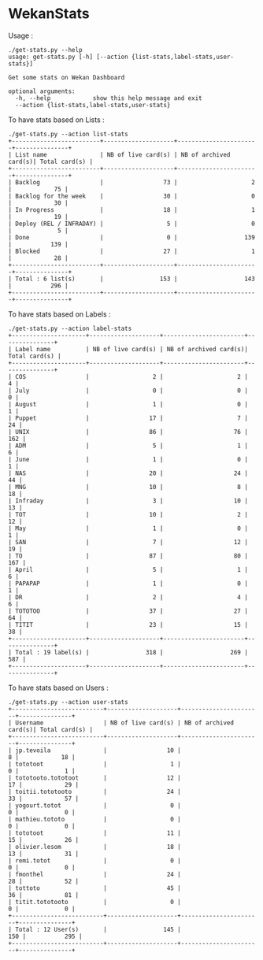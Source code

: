 # WekanStats

Usage :

	./get-stats.py --help
	usage: get-stats.py [-h] [--action {list-stats,label-stats,user-stats}]
    
	Get some stats on Wekan Dashboard
    
	optional arguments:
	  -h, --help            show this help message and exit
	  --action {list-stats,label-stats,user-stats}


To have stats based on Lists :

	./get-stats.py --action list-stats
	+-------------------------+--------------------+-----------------------+---------------+
	| List name               | NB of live card(s) | NB of archived card(s)| Total card(s) |
	+-------------------------+--------------------+-----------------------+---------------+
	| Backlog                 |                 73 |                     2 |            75 |
	| Backlog for the week    |                 30 |                     0 |            30 |
	| In Progress             |                 18 |                     1 |            19 |
	| Deploy (REL / INFRADAY) |                  5 |                     0 |             5 |
	| Done                    |                  0 |                   139 |           139 |
	| Blocked                 |                 27 |                     1 |            28 |
	+-------------------------+--------------------+-----------------------+---------------+
	| Total : 6 list(s)       |                153 |                   143 |           296 |
	+-------------------------+--------------------+-----------------------+---------------+
	

To have stats based on Labels :

	./get-stats.py --action label-stats
	+---------------------+--------------------+-----------------------+---------------+
	| Label name          | NB of live card(s) | NB of archived card(s)| Total card(s) |
	+---------------------+--------------------+-----------------------+---------------+
	| COS                 |                  2 |                     2 |             4 |
	| July                |                  0 |                     0 |             0 |
	| August              |                  1 |                     0 |             1 |
	| Puppet              |                 17 |                     7 |            24 |
	| UNIX                |                 86 |                    76 |           162 |
	| ADM                 |                  5 |                     1 |             6 |
	| June                |                  1 |                     0 |             1 |
	| NAS                 |                 20 |                    24 |            44 |
	| MNG                 |                 10 |                     8 |            18 |
	| Infraday            |                  3 |                    10 |            13 |
	| TOT                 |                 10 |                     2 |            12 |
	| May                 |                  1 |                     0 |             1 |
	| SAN                 |                  7 |                    12 |            19 |
	| TO                  |                 87 |                    80 |           167 |
	| April               |                  5 |                     1 |             6 |
	| PAPAPAP             |                  1 |                     0 |             1 |
	| DR                  |                  2 |                     4 |             6 |
	| TOTOTOO             |                 37 |                    27 |            64 |
	| TITIT               |                 23 |                    15 |            38 |
	+---------------------+--------------------+-----------------------+---------------+
	| Total : 19 label(s) |                318 |                   269 |           587 |
	+---------------------+--------------------+-----------------------+---------------+

To have stats based on Users :

	./get-stats.py --action user-stats
	+--------------------------+--------------------+-----------------------+---------------+
	| Username                 | NB of live card(s) | NB of archived card(s)| Total card(s) |
	+--------------------------+--------------------+-----------------------+---------------+
	| jp.tevoila               |                 10 |                     8 |            18 |
	| tototoot                 |                  1 |                     0 |             1 |
	| tototooto.tototoot       |                 12 |                    17 |            29 |
	| toitii.tototooto         |                 24 |                    33 |            57 |
	| yogourt.totot            |                  0 |                     0 |             0 |
	| mathieu.tototo           |                  0 |                     0 |             0 |
	| tototoot                 |                 11 |                    15 |            26 |
	| olivier.lesom            |                 18 |                    13 |            31 |
	| remi.totot               |                  0 |                     0 |             0 |
	| fmonthel                 |                 24 |                    28 |            52 |
	| tottoto                  |                 45 |                    36 |            81 |
	| titit.tototooto          |                  0 |                     0 |             0 |
	+--------------------------+--------------------+-----------------------+---------------+
	| Total : 12 User(s)       |                145 |                   150 |           295 |
	+--------------------------+--------------------+-----------------------+---------------+